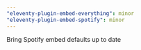 ```yaml
---
"eleventy-plugin-embed-everything": minor
"eleventy-plugin-embed-spotify": minor
---
```


Bring Spotify embed defaults up to date
